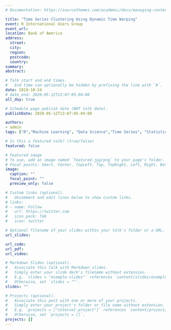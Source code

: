 ```yaml
---
# Documentation: https://sourcethemes.com/academic/docs/managing-content/

title: "Time Series Clustering Using Dynamic Time Warping"
event: R International Users Group
event_url:
location: Bank of America
address:
  street:
  city:
  region:
  postcode:
  country:
summary: 
abstract:

# Talk start and end times.
#   End time can optionally be hidden by prefixing the line with `#`.
date: 2019-10-24
# date_end: 2020-05-12T13:07:05-04:00
all_day: true

# Schedule page publish date (NOT talk date).
publishDate: 2020-05-12T13:07:05-04:00

authors: 
- admin
tags: ["R","Machine Learning", "Data Science","Time Series", "Statistics"]

# Is this a featured talk? (true/false)
featured: false

# Featured image
# To use, add an image named `featured.jpg/png` to your page's folder. 
# Focal points: Smart, Center, TopLeft, Top, TopRight, Left, Right, BottomLeft, Bottom, BottomRight.
image:
  caption: ""
  focal_point: ""
  preview_only: false

# Custom links (optional).
#   Uncomment and edit lines below to show custom links.
# links:
# - name: Follow
#   url: https://twitter.com
#   icon_pack: fab
#   icon: twitter

# Optional filename of your slides within your talk's folder or a URL.
url_slides:

url_code:
url_pdf:
url_video:

# Markdown Slides (optional).
#   Associate this talk with Markdown slides.
#   Simply enter your slide deck's filename without extension.
#   E.g. `slides = "example-slides"` references `content/slides/example-slides.md`.
#   Otherwise, set `slides = ""`.
slides: ""

# Projects (optional).
#   Associate this post with one or more of your projects.
#   Simply enter your project's folder or file name without extension.
#   E.g. `projects = ["internal-project"]` references `content/project/deep-learning/index.md`.
#   Otherwise, set `projects = []`.
projects: []
---
```

